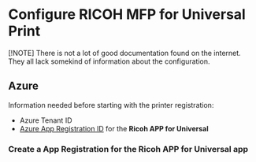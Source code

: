# Configure RICOH MFP for Universal Print

[!NOTE]
There is not a lot of good documentation found on the internet. They all lack somekind of information about the configuration.

## Azure

Information needed before starting with the printer registration:

- Azure Tenant ID
- [Azure App Registration ID](ricoh-mfps.md#create-a-app-registration-for-the-ricoh-app-for-universal-app) for the **Ricoh APP for Universal**

### Create a App Registration for the Ricoh APP for Universal app
